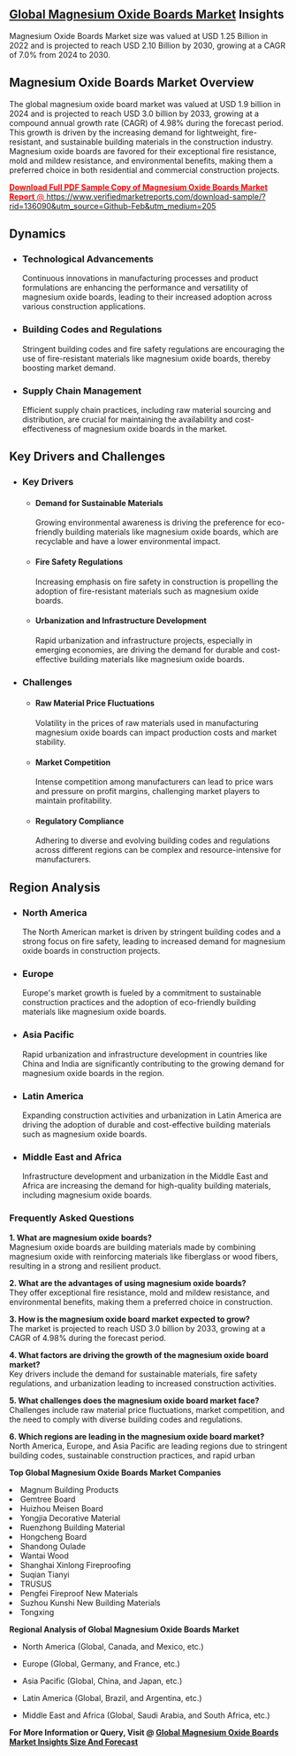 <h2><a href="https://www.verifiedmarketreports.com/download-sample/?rid=136090&amp;utm_source=Github&amp;utm_medium=205" target="_blank">Global Magnesium Oxide Boards Market</a> Insights</h2><p>Magnesium Oxide Boards Market size was valued at USD 1.25 Billion in 2022 and is projected to reach USD 2.10 Billion by 2030, growing at a CAGR of 7.0% from 2024 to 2030.</p><p> <h2>Magnesium Oxide Boards Market Overview</h2> <p>The global magnesium oxide board market was valued at USD 1.9 billion in 2024 and is projected to reach USD 3.0 billion by 2033, growing at a compound annual growth rate (CAGR) of 4.98% during the forecast period. This growth is driven by the increasing demand for lightweight, fire-resistant, and sustainable building materials in the construction industry. Magnesium oxide boards are favored for their exceptional fire resistance, mold and mildew resistance, and environmental benefits, making them a preferred choice in both residential and commercial construction projects. </p> <p><a href="#"><p><span class=""><span style="color: #ff0000;"><strong>Download Full PDF Sample Copy of Magnesium Oxide Boards Market Report</strong> @ </span><a href="https://www.verifiedmarketreports.com/download-sample/?rid=136090&amp;utm_source=Github-Feb&amp;utm_medium=205" target="_blank">https://www.verifiedmarketreports.com/download-sample/?rid=136090&amp;utm_source=Github-Feb&amp;utm_medium=205</a></span></p></a></p> <h2>Dynamics</h2> <ul> <li><h3>Technological Advancements</h3> <p>Continuous innovations in manufacturing processes and product formulations are enhancing the performance and versatility of magnesium oxide boards, leading to their increased adoption across various construction applications. </p> </li> <li><h3>Building Codes and Regulations</h3> <p>Stringent building codes and fire safety regulations are encouraging the use of fire-resistant materials like magnesium oxide boards, thereby boosting market demand. </p> </li> <li><h3>Supply Chain Management</h3> <p>Efficient supply chain practices, including raw material sourcing and distribution, are crucial for maintaining the availability and cost-effectiveness of magnesium oxide boards in the market. </p> </li> </ul> <h2>Key Drivers and Challenges</h2> <ul> <li><h3>Key Drivers</h3> <ul> <li><h4>Demand for Sustainable Materials</h4> <p>Growing environmental awareness is driving the preference for eco-friendly building materials like magnesium oxide boards, which are recyclable and have a lower environmental impact. </p> </li> <li><h4>Fire Safety Regulations</h4> <p>Increasing emphasis on fire safety in construction is propelling the adoption of fire-resistant materials such as magnesium oxide boards. </p> </li> <li><h4>Urbanization and Infrastructure Development</h4> <p>Rapid urbanization and infrastructure projects, especially in emerging economies, are driving the demand for durable and cost-effective building materials like magnesium oxide boards. </p> </li> </ul> </li> <li><h3>Challenges</h3> <ul> <li><h4>Raw Material Price Fluctuations</h4> <p>Volatility in the prices of raw materials used in manufacturing magnesium oxide boards can impact production costs and market stability. </p> </li> <li><h4>Market Competition</h4> <p>Intense competition among manufacturers can lead to price wars and pressure on profit margins, challenging market players to maintain profitability. </p> </li> <li><h4>Regulatory Compliance</h4> <p>Adhering to diverse and evolving building codes and regulations across different regions can be complex and resource-intensive for manufacturers. </p> </li> </ul> </li> </ul> <h2>Region Analysis</h2> <ul> <li><h3>North America</h3> <p>The North American market is driven by stringent building codes and a strong focus on fire safety, leading to increased demand for magnesium oxide boards in construction projects. </p> </li> <li><h3>Europe</h3> <p>Europe's market growth is fueled by a commitment to sustainable construction practices and the adoption of eco-friendly building materials like magnesium oxide boards. </p> </li> <li><h3>Asia Pacific</h3> <p>Rapid urbanization and infrastructure development in countries like China and India are significantly contributing to the growing demand for magnesium oxide boards in the region. </p> </li> <li><h3>Latin America</h3> <p>Expanding construction activities and urbanization in Latin America are driving the adoption of durable and cost-effective building materials such as magnesium oxide boards. </p> </li> <li><h3>Middle East and Africa</h3> <p>Infrastructure development and urbanization in the Middle East and Africa are increasing the demand for high-quality building materials, including magnesium oxide boards. </p> </li> </ul> <h3>Frequently Asked Questions</h3> <p><strong>1. What are magnesium oxide boards?</strong><br> Magnesium oxide boards are building materials made by combining magnesium oxide with reinforcing materials like fiberglass or wood fibers, resulting in a strong and resilient product. </p> <p><strong>2. What are the advantages of using magnesium oxide boards?</strong><br> They offer exceptional fire resistance, mold and mildew resistance, and environmental benefits, making them a preferred choice in construction. </p> <p><strong>3. How is the magnesium oxide board market expected to grow?</strong><br> The market is projected to reach USD 3.0 billion by 2033, growing at a CAGR of 4.98% during the forecast period. </p> <p><strong>4. What factors are driving the growth of the magnesium oxide board market?</strong><br> Key drivers include the demand for sustainable materials, fire safety regulations, and urbanization leading to increased construction activities. </p> <p><strong>5. What challenges does the magnesium oxide board market face?</strong><br> Challenges include raw material price fluctuations, market competition, and the need to comply with diverse building codes and regulations. </p> <p><strong>6. Which regions are leading in the magnesium oxide board market?</strong><br> North America, Europe, and Asia Pacific are leading regions due to stringent building codes, sustainable construction practices, and rapid urban</p><p><strong>Top Global Magnesium Oxide Boards Market Companies</strong></p><div data-test-id=""><p><li>Magnum Building Products</li><li> Gemtree Board</li><li> Huizhou Meisen Board</li><li> Yongjia Decorative Material</li><li> Ruenzhong Building Material</li><li> Hongcheng Board</li><li> Shandong Oulade</li><li> Wantai Wood</li><li> Shanghai Xinlong Fireproofing</li><li> Suqian Tianyi</li><li> TRUSUS</li><li> Pengfei Fireproof New Materials</li><li> Suzhou Kunshi New Building Materials</li><li> Tongxing</li></p><div><strong>Regional Analysis of&nbsp;Global Magnesium Oxide Boards Market</strong></div><ul><li dir="ltr"><p dir="ltr">North America&nbsp;(Global, Canada, and Mexico, etc.)</p></li><li dir="ltr"><p dir="ltr">Europe (Global, Germany, and France, etc.)</p></li><li dir="ltr"><p dir="ltr">Asia Pacific&nbsp;(Global, China, and Japan, etc.)</p></li><li dir="ltr"><p dir="ltr">Latin America&nbsp;(Global, Brazil, and Argentina, etc.)</p></li><li dir="ltr">Middle East and Africa&nbsp;(Global, Saudi Arabia, and South Africa, etc.)</li></ul><p><strong>For More Information or Query, Visit @&nbsp;</strong><strong><a href="https://www.verifiedmarketreports.com/product/global-magnesium-oxide-boards-market-report-2019-competitive-landscape-trends-and-opportunities/?utm_source=Github&amp;utm_medium=205" target="_blank">Global Magnesium Oxide Boards Market Insights Size And Forecast</a></strong></p></div>
